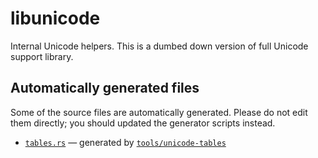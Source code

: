 libunicode
==========

Internal Unicode helpers. This is a dumbed down version of full Unicode support
library.

## Automatically generated files

Some of the source files are automatically generated. Please do not edit them
directly; you should updated the generator scripts instead.

 - [`tables.rs`](tables.rs) — generated by [`tools/unicode-tables`](/tools/unicode-tables)
